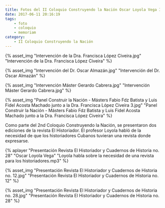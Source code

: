```yaml
---
title: Fotos del II Coloquio Construyendo la Nación Oscar Loyola Vega In Memoriam
date: 2017-06-11 20:16:19
tags:
    - foto
    - coloquio
    - memoriam
category:
    - II Coloquio Construyendo la Nación
---
```


{% asset_img "Intervención de la Dra. Francisca López Civeira.jpg" "Intervención de la Dra. Francisca López Civeira" %}

{% asset_img "Intervención del Dr. Oscar Almazán.jpg" "Intervención del Dr. Oscar Almazán" %}

{% asset_img "Intervención Máster Gerardo Cabrera.jpg" "Intervención Máster Gerardo Cabrera.jpg" %}

{% asset_img "Panel Construir la Nación - Másters Fabio Fdz Batista y Luis Fidel Acosta Machado junto a la Dra. Francisca López Civeira 3.jpg" "Panel Construir la Nación - Másters Fabio Fdz Batista y Luis Fidel Acosta Machado junto a la Dra. Francisca López Civeira" %}

Como parte del 2nd Coloquio Construyendo la Nación, se presentaron dos ediciones de la revista El Historiador. El profesor Loyola habló de la necesidad de que los historiadores Cubanos tuvieran una revista donde expresarse.

{% aplayer "Presentación Revista El Historiador y Cuadernos de Historia no. 28" "Oscar Loyola Vega" "Loyola habla sobre la necesidad de una revista para los historiadores.mp3" %}

{% asset_img "Presentación Revista El Historiador y Cuadernos de Historia no. 12.jpg" "Presentación Revista El Historiador y Cuadernos de Historia no. 12" %}

{% asset_img "Presentación Revista El Historiador y Cuadernos de Historia no. 28.jpg" "Presentación Revista El Historiador y Cuadernos de Historia no. 28" %}

